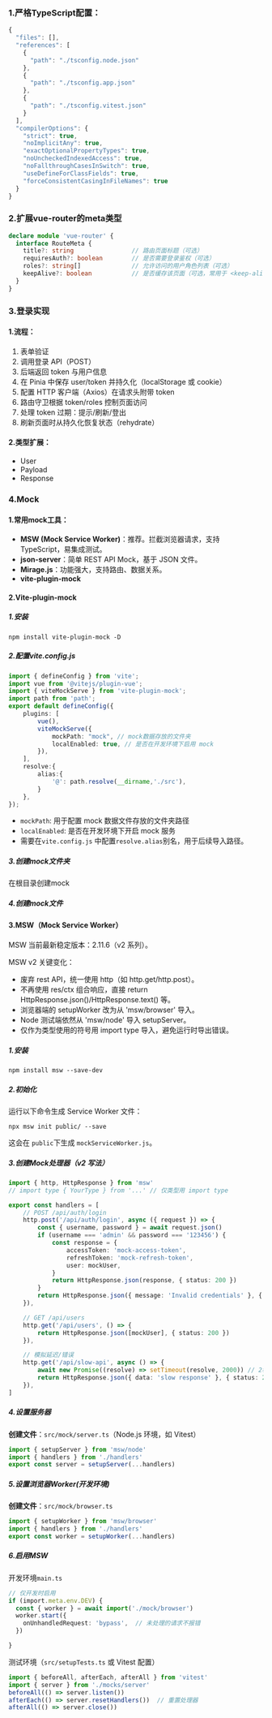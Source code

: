 ### 1.严格TypeScript配置：

```ts
{
  "files": [],
  "references": [
    {
      "path": "./tsconfig.node.json"
    },
    {
      "path": "./tsconfig.app.json"
    },
    {
      "path": "./tsconfig.vitest.json"
    }
  ],
  "compilerOptions": {
    "strict": true,
    "noImplicitAny": true,
    "exactOptionalPropertyTypes": true,
    "noUncheckedIndexedAccess": true,
    "noFallthroughCasesInSwitch": true,
    "useDefineForClassFields": true,
    "forceConsistentCasingInFileNames": true
  }
}
```

### 2.扩展vue-router的meta类型

```ts
declare module 'vue-router' {
  interface RouteMeta {
    title?: string                // 路由页面标题（可选）
    requiresAuth?: boolean        // 是否需要登录鉴权（可选）
    roles?: string[]              // 允许访问的用户角色列表（可选）
    keepAlive?: boolean           // 是否缓存该页面（可选，常用于 <keep-alive>）
  }
}
```

### 3.登录实现

#### 1.流程：

1. 表单验证
2. 调用登录 API（POST）
3. 后端返回 token 与用户信息
4. 在 Pinia 中保存 user/token 并持久化（localStorage 或 cookie）
5. 配置 HTTP 客户端（Axios）在请求头附带 token
6. 路由守卫根据 token/roles 控制页面访问
7. 处理 token 过期：提示/刷新/登出
8. 刷新页面时从持久化恢复状态（rehydrate）

#### 2.类型扩展：

- User
- Payload
- Response

### 4.Mock

#### 1.常用mock工具：

- **MSW (Mock Service Worker)**：推荐。拦截浏览器请求，支持 TypeScript，易集成测试。
- **json-server**：简单 REST API Mock，基于 JSON 文件。
- **Mirage.js**：功能强大，支持路由、数据关系。
- **vite-plugin-mock**

#### 2.Vite-plugin-mock

##### 1.安装

```
npm install vite-plugin-mock -D
```

##### 2.配置vite.config.js

```ts
import { defineConfig } from 'vite';
import vue from '@vitejs/plugin-vue';
import { viteMockServe } from 'vite-plugin-mock';
import path from 'path';
export default defineConfig({
	plugins: [
		vue(),
		viteMockServe({
			mockPath: "mock", // mock数据存放的文件夹
			localEnabled: true, // 是否在开发环境下启用 mock
		}),
	],
	resolve:{
		alias:{
			'@': path.resolve(__dirname,'./src'),
		}
	},
});
```

- `mockPath`: 用于配置 mock 数据文件存放的文件夹路径
- `localEnabled`: 是否在开发环境下开启 mock 服务
- 需要在`vite.config.js` 中配置`resolve.alias`别名，用于后续导入路径。

##### 3.创建mock文件夹

在根目录创建mock

##### 4.创建mock文件

#### 3.MSW（Mock Service Worker）

MSW 当前最新稳定版本：2.11.6（v2 系列）。

MSW v2 关键变化：

- 废弃 rest API，统一使用 http（如 http.get/http.post）。
- 不再使用 res/ctx 组合响应，直接 return HttpResponse.json()/HttpResponse.text() 等。
- 浏览器端的 setupWorker 改为从 'msw/browser' 导入。
- Node 测试端依然从 'msw/node' 导入 setupServer。
- 仅作为类型使用的符号用 import type 导入，避免运行时导出错误。

##### 1.安装

```
npm install msw --save-dev
```

##### 2.初始化

运行以下命令生成 Service Worker 文件：

```
npx msw init public/ --save
```

这会在 `public`下生成 `mockServiceWorker.js`。

##### 3.创建Mock处理器（v2 写法）

```ts
import { http, HttpResponse } from 'msw'
// import type { YourType } from '...' // 仅类型用 import type

export const handlers = [
	// POST /api/auth/login
	http.post('/api/auth/login', async ({ request }) => {
		const { username, password } = await request.json()
		if (username === 'admin' && password === '123456') {
			const response = {
				accessToken: 'mock-access-token',
				refreshToken: 'mock-refresh-token',
				user: mockUser,
			}
			return HttpResponse.json(response, { status: 200 })
		}
		return HttpResponse.json({ message: 'Invalid credentials' }, { status: 401 })
	}),

	// GET /api/users
	http.get('/api/users', () => {
		return HttpResponse.json([mockUser], { status: 200 })
	}),

	// 模拟延迟/错误
	http.get('/api/slow-api', async () => {
		await new Promise((resolve) => setTimeout(resolve, 2000)) // 2秒延迟
		return HttpResponse.json({ data: 'slow response' }, { status: 200 })
	}),
]
```

##### 4.设置服务器

**创建文件**：`src/mock/server.ts`（Node.js 环境，如 Vitest）

```ts
import { setupServer } from 'msw/node'
import { handlers } from './handlers'
export const server = setupServer(...handlers)
```

##### 5.设置浏览器Worker(开发环境)

**创建文件**：`src/mock/browser.ts`

```ts
import { setupWorker } from 'msw/browser'
import { handlers } from './handlers'
export const worker = setupWorker(...handlers)
```

##### 6.启用MSW

开发环境`main.ts`

```ts
// 仅开发时启用
if (import.meta.env.DEV) {
  const { worker } = await import('./mock/browser')
  worker.start({
    onUnhandledRequest: 'bypass',  // 未处理的请求不报错
  })

}
```

测试环境（`src/setupTests.ts` 或 Vitest 配置）

```ts
import { beforeAll, afterEach, afterAll } from 'vitest'
import { server } from './mocks/server'
beforeAll(() => server.listen())
afterEach(() => server.resetHandlers())  // 重置处理器
afterAll(() => server.close())
```
